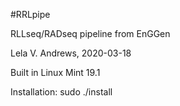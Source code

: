 #RRLpipe

RLLseq/RADseq pipeline from EnGGen  

Lela V. Andrews, 2020-03-18  

Built in Linux Mint 19.1  

Installation: sudo ./install  

